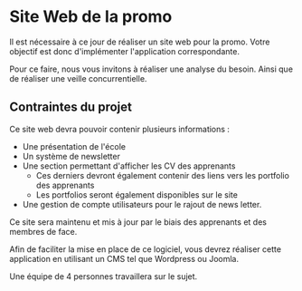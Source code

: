 # Site Web de la promo
Il est nécessaire à ce jour de réaliser un site web pour la promo.
Votre objectif est donc d'implémenter l'application correspondante. 

Pour ce faire, nous vous invitons à réaliser une analyse du besoin. Ainsi que de réaliser une veille concurrentielle. 

## Contraintes du projet

Ce site web devra pouvoir contenir plusieurs informations : 

* Une présentation de l'école
* Un système de newsletter
* Une section permettant d'afficher les CV des apprenants
    - Ces derniers devront également contenir des liens vers les portfolio des apprenants
    - Les portfolios seront également disponibles sur le site
* Une gestion de compte utilisateurs pour le rajout de news letter.

Ce site sera maintenu et mis à jour par le biais des apprenants et des membres de face. 

Afin de faciliter la mise en place de ce logiciel, vous devrez réaliser cette application en utilisant un CMS tel que Wordpress ou Joomla.

Une équipe de 4 personnes travaillera sur le sujet.